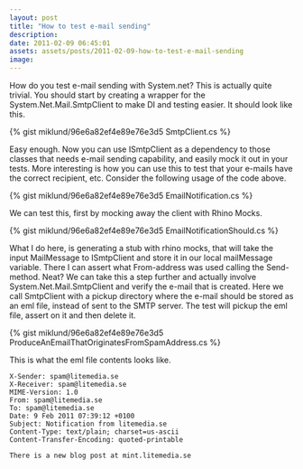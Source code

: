 ```yaml
---
layout: post
title: "How to test e-mail sending"
description:
date: 2011-02-09 06:45:01
assets: assets/posts/2011-02-09-how-to-test-e-mail-sending
image: 
---
```


How do you test e-mail sending with System.net? This is actually quite trivial. You should start by creating a wrapper for the System.Net.Mail.SmtpClient to make DI and testing easier. It should look like this.

{% gist miklund/96e6a82ef4e89e76e3d5 SmtpClient.cs %}

Easy enough. Now you can use ISmtpClient as a dependency to those classes that needs e-mail sending capability, and easily mock it out in your tests.  More interesting is how you can use this to test that your e-mails have the correct recipient, etc. Consider the following usage of the code above.

{% gist miklund/96e6a82ef4e89e76e3d5 EmailNotification.cs %}

We can test this, first by mocking away the client with Rhino Mocks.

{% gist miklund/96e6a82ef4e89e76e3d5 EmailNotificationShould.cs %}

What I do here, is generating a stub with rhino mocks, that will take the input MailMessage to ISmtpClient and store it in our local mailMessage variable. There I can assert what From-address was used calling the Send-method. Neat?  We can take this a step further and actually involve System.Net.Mail.SmtpClient and verify the e-mail that is created. Here we call SmtpClient with a pickup directory where the e-mail should be stored as an eml file, instead of sent to the SMTP server.  The test will pickup the eml file, assert on it and then delete it.

{% gist miklund/96e6a82ef4e89e76e3d5 ProduceAnEmailThatOriginatesFromSpamAddress.cs %}

This is what the eml file contents looks like.

```
X-Sender: spam@litemedia.se
X-Receiver: spam@litemedia.se
MIME-Version: 1.0
From: spam@litemedia.se
To: spam@litemedia.se
Date: 9 Feb 2011 07:39:12 +0100
Subject: Notification from litemedia.se
Content-Type: text/plain; charset=us-ascii
Content-Transfer-Encoding: quoted-printable

There is a new blog post at mint.litemedia.se
```
